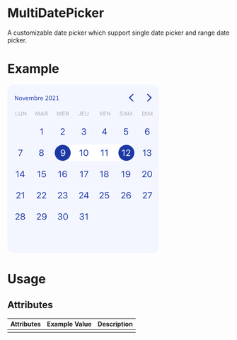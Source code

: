 # MultiDatePicker

A customizable date picker which support single date picker and range date picker.

# Example

![Basis](./doc/multiDatePicker.png)

# Usage

## Attributes
| Attributes | Example Value | Description |
|:----------:|:-------------:|:-----------:|
|            |               |             |